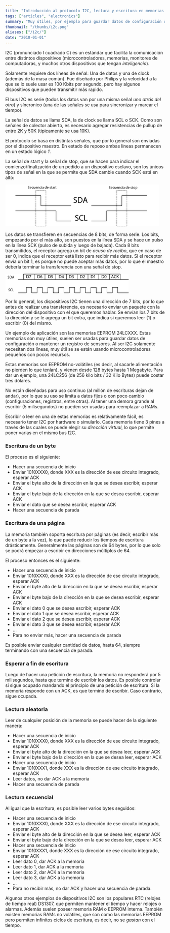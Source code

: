 ```yaml
---
title: "Introducción al protocolo I2C, lectura y escritura en memorias 24LC"
tags: ["articles", "electronics"]
summary: "Muy útiles, por ejemplo para guardar datos de configuración o mantener un registro de sensores."
thumbnail: "/thumbs/i2c.png"
aliases: ["/i2c/"]
date: "2010-01-01"
---
```


I2C (pronunciado I cuadrado C) es un estándar que facilita la comunicación entre distintos dispositivos (microcontroladores, memorias, monitores de computadoras, y muchos otros dispositivos que tengan *inteligencia*).

Solamente requiere dos líneas de señal: Una de datos y una de clock (además de la masa común). Fue diseñado por Philips y la velocidad a la que se lo suele usar es 100 Kbits por segundo, pero hay algunos dispositivos que pueden transmitir más rapido.

El bus I2C es serie (todos los datos van por una misma señal *uno atrás del otro*) y síncronico (una de las señales se usa para sincronizar y marcar el tiempo).

La señal de datos se llama SDA, la de clock se llama SCL o SCK. Como son señales de colector abierto, es necesario agregar resistencias de pullup de entre 2K y 50K (tipicamente se usa 10K).

El protocolo se basa en distintas señales, que por lo general son enviadas por el dispositivo maestro. En estado de reposo ambas lineas permanecen en un estado lógico *1*.

La señal de start y la señal de stop, que se hacen para indicar el comienzo/finalización de un pedido a un dispositivo esclavo, son los únicos tipos de señal en la que se permite que SDA cambie cuando SCK está en alto:

![Secuencias START y STOP I2C](/images/secuenciasi2c.png)

Los datos se transfieren en secuencias de 8 bits, de forma serie. Los bits, empezando por el más alto, son puestos en la línea SDA y se hace un pulso en la línea SCK (pulso de subida y luego de bajada). Cada 8 bits transmitidos, el receptor agrega un bit de *acuso de recibo*, que en caso de ser 0, indica que el receptor está listo para recibir más datos. Si el receptor envía un bit 1, es porque no puede aceptar más datos, por lo que el maestro debería terminar la transferencia con una señal de stop.

![Secuencia envío I2C](/images/secuenciaenvioi2c.png)

Por lo general, los dispositivos I2C tienen una dirección de 7 bits, por lo que antes de realizar una transferencia, es necesario enviar un paquete con la dirección del dispositivo con el que queremos hablar. Se envían los 7 bits de la dirección y se le agrega un bit extra, que indica si queremos leer (1) o escribir (0) del mismo.

Un ejemplo de aplicación son las memorias EEPROM 24LCXXX. Estas memorias son muy útiles, suelen ser usadas para guardar datos de configuración o mantener un registro de sensores. Al ser I2C solamente necesitan dos líneas, muy útil se se están usando microcontroladores pequeños con pocos recursos.

Estas memorias son EEPROM no-volátiles (es decir, al sacarle alimentación no pierden lo que tenían), y vienen desde 128 bytes hasta 1 Megabyte. Para dar un ejemplo, una 24LC256 (de 256 kilo bits / 32 Kilo Bytes) puede costar tres dólares.

No están diseñadas para uso continuo (al millón de escrituras dejan de andar), por lo que su uso se limita a datos fijos o con poco cambio (configuraciones, registros, entre otras). Al tener una demora grande al escribir (5 milisegundos) no pueden ser usadas para reemplazar a RAMs.

Escribir o leer en una de estas memorias es relativamente fácil, es necesario tener I2C por hardware o simularlo. Cada memoria tiene 3 pines a través de las cuales se puede elegir su *dirección virtual*, lo que permite poner varias en el mismo bus I2C.

### Escritura de un byte
El proceso es el siguiente:
	
* Hacer una secuencia de inicio
* Enviar 1010XXX0, donde XXX es la dirección de ese circuito integrado, esperar ACK
* Enviar el byte alto de la dirección en la que se desea escribir, esperar ACK
* Enviar el byte bajo de la dirección en la que se desea escribir, esperar ACK
* Enviar el dato que se desea escribir, esperar ACK
* Hacer una secuencia de parada
	

### Escritura de una página
La memoria también soporta escritura por páginas (es decir, escribir más de un byte a la vez), lo que puede reducir los tiempos de escritura drásticamente. Generalmente las páginas son de 64 bytes, por lo que solo se podrá empezar a escribir en direcciones múltiplos de 64.

El proceso entonces es el siguiente:
	
* Hacer una secuencia de inicio
* Enviar 1010XXX0, donde XXX es la dirección de ese circuito integrado, esperar ACK
* Enviar el byte alto de la dirección en la que se desea escribir, esperar ACK
* Enviar el byte bajo de la dirección en la que se desea escribir, esperar ACK
* Enviar el dato 0 que se desea escribir, esperar ACK
* Enviar el dato 1 que se desea escribir, esperar ACK
* Enviar el dato 2 que se desea escribir, esperar ACK
* Enviar el dato 3 que se desea escribir, esperar ACK
* ...
* Para no enviar más, hacer una secuencia de parada
	
Es posible enviar cualquier cantidad de datos, hasta 64, siempre terminando con una secuencia de parada.

### Esperar a fin de escritura
Luego de hacer una petición de escritura, la memoria no responderá por 5 milisegundos, hasta que termine de escribir los datos. Es posible controlar si sigue ocupado mandando el principio de una petición de escritura. Si la memoria responde con un ACK, es que terminó de escribir. Caso contrario, sigue ocupada.

### Lectura aleatoria
Leer de cualquier posición de la memoria se puede hacer de la siguiente manera:
	
* Hacer una secuencia de inicio
* Enviar 1010XXX0, donde XXX es la dirección de ese circuito integrado, esperar ACK
* Enviar el byte alto de la dirección en la que se desea leer, esperar ACK
* Enviar el byte bajo de la dirección en la que se desea leer, esperar ACK
* Hacer una secuencia de inicio
* Enviar 1010XXX1, donde XXX es la dirección de ese circuito integrado, esperar ACK
* Leer datos, no dar ACK a la memoria
* Hacer una secuencia de parada

### Lectura secuencial
Al igual que la escritura, es posible leer varios bytes seguidos:
	
* Hacer una secuencia de inicio
* Enviar 1010XXX0, donde XXX es la dirección de ese circuito integrado, esperar ACK
* Enviar el byte alto de la dirección en la que se desea leer, esperar ACK
* Enviar el byte bajo de la dirección en la que se desea leer, esperar ACK
* Hacer una secuencia de inicio
* Enviar 1010XXX1, donde XXX es la dirección de ese circuito integrado, esperar ACK
* Leer dato 0, dar ACK a la memoria
* Leer dato 1, dar ACK a la memoria
* Leer dato 2, dar ACK a la memoria
* Leer dato 3, dar ACK a la memoria
* ...
* Para no recibir más, no dar ACK y hacer una secuencia de parada.

Algunos otros ejemplos de dispositivos I2C son los populares RTC (relojes de tiempo real) DS1307, que permiten mantener el tiempo y hacer relojes o alarmas. Además suelen poseer memoria RAM o EEPROM interna. También existen memorias RAMs no volátiles, que son como las memorias EEPROM pero permiten infinitos ciclos de escritura, es decir, no se *gastan* con el tiempo.